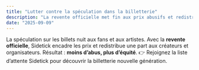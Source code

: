 ```yaml
---
title: "Lutter contre la spéculation dans la billetterie"
description: "La revente officielle met fin aux prix abusifs et redistribue justement la valeur."
date: "2025-09-09"
---
```

La spéculation sur les billets nuit aux fans et aux artistes. Avec la **revente officielle**, Sidetick encadre les prix et redistribue une part aux créateurs et organisateurs. Résultat : **moins d’abus, plus d’équité**.
👉 Rejoignez la liste d’attente Sidetick pour découvrir la billetterie nouvelle génération.

